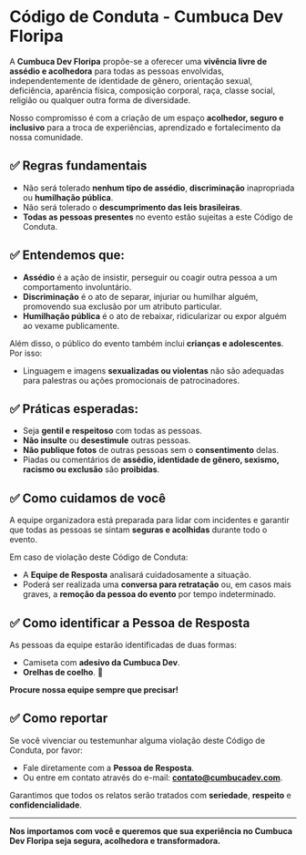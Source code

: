 # Código de Conduta - Cumbuca Dev Floripa

A **Cumbuca Dev Floripa** propõe-se a oferecer uma **vivência livre de assédio e acolhedora** para todas as pessoas envolvidas, independentemente de identidade de gênero, orientação sexual, deficiência, aparência física, composição corporal, raça, classe social, religião ou qualquer outra forma de diversidade.

Nosso compromisso é com a criação de um espaço **acolhedor, seguro e inclusivo** para a troca de experiências, aprendizado e fortalecimento da nossa comunidade.

## ✅ Regras fundamentais

- Não será tolerado **nenhum tipo de assédio**, **discriminação** inapropriada ou **humilhação pública**.
- Não será tolerado o **descumprimento das leis brasileiras**.
- **Todas as pessoas presentes** no evento estão sujeitas a este Código de Conduta.

## ✅ Entendemos que:

- **Assédio** é a ação de insistir, perseguir ou coagir outra pessoa a um comportamento involuntário.
- **Discriminação** é o ato de separar, injuriar ou humilhar alguém, promovendo sua exclusão por um atributo particular.
- **Humilhação pública** é o ato de rebaixar, ridicularizar ou expor alguém ao vexame publicamente.

Além disso, o público do evento também inclui **crianças e adolescentes**. Por isso:  
- Linguagem e imagens **sexualizadas ou violentas** não são adequadas para palestras ou ações promocionais de patrocinadores.

## ✅ Práticas esperadas:

- Seja **gentil e respeitoso** com todas as pessoas.
- **Não insulte** ou **desestimule** outras pessoas.
- **Não publique fotos** de outras pessoas sem o **consentimento** delas.
- Piadas ou comentários de **assédio, identidade de gênero, sexismo, racismo ou exclusão** são **proibidas**.

## ✅ Como cuidamos de você

A equipe organizadora está preparada para lidar com incidentes e garantir que todas as pessoas se sintam **seguras e acolhidas** durante todo o evento.

Em caso de violação deste Código de Conduta:  
- A **Equipe de Resposta** analisará cuidadosamente a situação.  
- Poderá ser realizada uma **conversa para retratação** ou, em casos mais graves, a **remoção da pessoa do evento** por tempo indeterminado.

## ✅ Como identificar a Pessoa de Resposta

As pessoas da equipe estarão identificadas de duas formas:  
- Camiseta com **adesivo da Cumbuca Dev**.  
- **Orelhas de coelho**. 🐰  

**Procure nossa equipe sempre que precisar!**

## ✅ Como reportar

Se você vivenciar ou testemunhar alguma violação deste Código de Conduta, por favor:  
- Fale diretamente com a **Pessoa de Resposta**.  
- Ou entre em contato através do e-mail: **contato@cumbucadev.com**.  

Garantimos que todos os relatos serão tratados com **seriedade**, **respeito** e **confidencialidade**.

---

**Nos importamos com você e queremos que sua experiência no Cumbuca Dev Floripa seja segura, acolhedora e transformadora.**  
